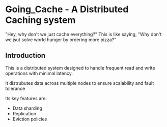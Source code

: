 # Going_Cache - A Distributed Caching system

"Hey, why don't we just cache everything?" This is like saying, "Why don't we jsut solve world hunger by ordering more pizza?"

## Introduction

This is a distributed system designed to handle frequent read and write operations with minimal latency.

It distrubutes data across multiple nodes to ensure scalability and fault tolerance

Its key features are:

-   Data sharding
-   Replication
-   Eviction policies
